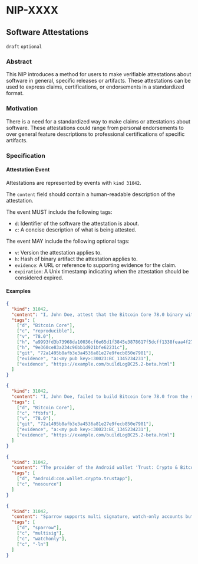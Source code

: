 # NIP-XXXX

## Software Attestations

`draft` `optional`

### Abstract

This NIP introduces a method for users to make verifiable attestations about
software in general, specific releases or artifacts.
These attestations can be used to express claims, certifications, or
endorsements in a standardized format.

### Motivation

There is a need for a standardized way to make claims or attestations about
software. These attestations could range from personal endorsements to over
general feature descriptions to professional certifications of specific
artifacts.

### Specification

#### Attestation Event

Attestations are represented by events with `kind 31042`.

The `content` field should contain a human-readable description of the
attestation.

The event MUST include the following tags:

- `d`: Identifier of the software the attestation is about.
- `c`: A concise description of what is being attested.

The event MAY include the following optional tags:

- `v`: Version the attestation applies to.
- `h`: Hash of binary artifact the attestation applies to.
- `evidence`: A URL or reference to supporting evidence for the claim.
- `expiration`: A Unix timestamp indicating when the attestation should be considered expired.

#### Examples

```json
{
  "kind": 31042,
  "content": "I, John Doe, attest that the Bitcoin Core 78.0 binary with sha256 hash a9993fd3 and md5 hash 9e360c can be reproduced from the source code revision 72a149",
  "tags": [
    ["d", "Bitcoin Core"],
    ["c", "reproducible"],
    ["v", "78.0"],
    ["h", "a9993fd3b73968da10036cf6e65d1f3845e3878617f5dcff1338feaa4f274c41"],
    ["h", "9e360ce83a234c96bb1d921bfe62231c"],
    ["git", "72a1495b8afb3e3a4536a81e27e9fecb850e7981"],
    ["evidence", "a:<my pub key>:30023:BC_1345234231"],
    ["evidence", "https://example.com/buildLogBC25.2-beta.html"]
  ]
}
```

```json
{
  "kind": 31042,
  "content": "I, John Doe, failed to build Bitcoin Core 78.0 from the source code revision 72a149",
  "tags": [
    ["d", "Bitcoin Core"],
    ["c", "ftbfs"],
    ["v", "78.0"],
    ["git", "72a1495b8afb3e3a4536a81e27e9fecb850e7981"],
    ["evidence", "a:<my pub key>:30023:BC_1345234231"],
    ["evidence", "https://example.com/buildLogBC25.2-beta.html"]
  ]
}
```

```json
{
  "kind": 31042,
  "content": "The provider of the Android wallet 'Trust: Crypto & Bitcoin Wallet' does not publish the full source code.",
  "tags": [
    ["d", "android:com.wallet.crypto.trustapp"],
    ["c", "nosource"]
  ]
}
```

```json
{
  "kind": 31042,
  "content": "Sparrow supports multi signature, watch-only accounts but no lightning",
  "tags": [
    ["d", "sparrow"],
    ["c", "multisig"],
    ["c", "watchonly"],
    ["c", "-ln"]
  ]
}
```
